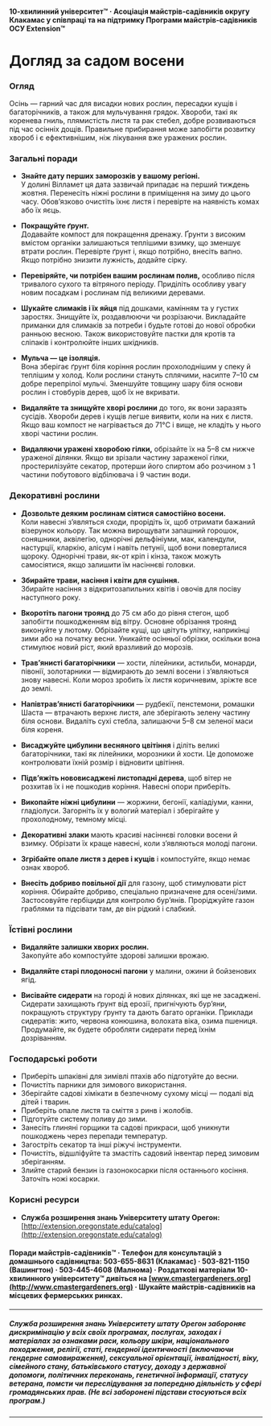 #### 10-хвилинний університет™ · Асоціація майстрів-садівників округу Клакамас у співпраці та на підтримку Програми майстрів-садівників ОСУ Extension™

# Догляд за садом восени

### Огляд

Осінь — гарний час для висадки нових рослин, пересадки кущів і багаторічників, а також для мульчування грядок. Хвороби, такі як коренева гниль, плямистість листя та рак стебел, добре розвиваються під час осінніх дощів. Правильне прибирання може запобігти розвитку хвороб і є ефективнішим, ніж лікування вже уражених рослин.

### Загальні поради

- **Знайте дату перших заморозків у вашому регіоні.**  
  У долині Вілламет ця дата зазвичай припадає на перший тиждень жовтня. Перенесіть ніжні рослини в приміщення на зиму до цього часу. Обов’язково очистіть їхнє листя і перевірте на наявність комах або їх яєць.

- **Покращуйте ґрунт.**  
  Додавайте компост для покращення дренажу. Ґрунти з високим вмістом органіки залишаються теплішими взимку, що зменшує втрати рослин. Перевірте ґрунт і, якщо потрібно, внесіть вапно. Якщо потрібно знизити лужність, додайте сірку.

- **Перевіряйте, чи потрібен вашим рослинам полив,** особливо після тривалого сухого та вітряного періоду. Приділіть особливу увагу новим посадкам і рослинам під великими деревами.

- **Шукайте слимаків і їх яйця** під дошками, камінням та у густих заростях. Знищуйте їх, роздавлюючи чи розрізаючи. Викладайте приманки для слимаків за потреби і будьте готові до нової обробки ранньою весною. Також використовуйте пастки для кротів та сліпаків і контролюйте інших шкідників.

- **Мульча — це ізоляція.**  
  Вона зберігає ґрунт біля коріння рослин прохолоднішим у спеку й теплішим у холод. Коли рослини стануть сплячими, насипте 7–10 см добре перепрілої мульчі. Зменшуйте товщину шару біля основи рослин і стовбурів дерев, щоб їх не вкривати.

- **Видаляйте та знищуйте хворі рослини** до того, як вони заразять сусідів. Хвороби дерев і кущів легше виявити, коли на них є листя. Якщо ваш компост не нагрівається до 71°C і вище, не кладіть у нього хворі частини рослин.

- **Видаляючи уражені хворобою гілки,** обрізайте їх на 5–8 см нижче ураженої ділянки. Якщо ви зрізали частину зараженої гілки, простерилізуйте секатор, протерши його спиртом або розчином з 1 частини побутового відбілювача і 9 частин води.

### Декоративні рослини

- **Дозвольте деяким рослинам сіятися самостійно восени.**  
  Коли навесні з’являться сходи, прорідіть їх, щоб отримати бажаний візерунок кольору. Так можна вирощувати запашний горошок, соняшники, аквілегію, однорічні дельфініуми, мак, календули, настурції, кларкію, алісум і навіть петунії, щоб вони поверталися щороку. Однорічні трави, як-от кріп і кінза, також можуть самосіятися, якщо залишити їм насіннєві головки.

- **Збирайте трави, насіння і квіти для сушіння.**  
  Збирайте насіння з відкритозапильних квітів і овочів для посіву наступного року.

- **Вкоротіть пагони троянд** до 75 см або до рівня стегон, щоб запобігти пошкодженням від вітру. Основне обрізання троянд виконуйте у лютому. Обрізайте кущі, що цвітуть улітку, наприкінці зими або на початку весни. Уникайте осінньої обрізки, оскільки вона стимулює новий ріст, який вразливий до морозів.

- **Трав’янисті багаторічники** — хости, лілейники, астильби, монарди, півонії, золотарники — відмирають до землі восени і з’являються знову навесні. Коли мороз зробить їх листя коричневим, зріжте все до землі.

- **Напівтрав’янисті багаторічники** — рудбекії, пенстемони, ромашки Шаста — втрачають верхнє листя, але зберігають зелену частину біля основи. Видаліть сухі стебла, залишаючи 5–8 см зеленої маси біля кореня.

- **Висаджуйте цибулини весняного цвітіння** і діліть великі багаторічники, такі як лілейники, морозники й хости. Це допоможе контролювати їхній розмір і відновити цвітіння.

- **Підв’яжіть нововисаджені листопадні дерева**, щоб вітер не розхитав їх і не пошкодив коріння. Навесні опори приберіть.

- **Викопайте ніжні цибулини** — жоржини, бегонії, каліадіуми, канни, гладіолуси. Загорніть їх у вологий матеріал і зберігайте у прохолодному, темному місці.

- **Декоративні злаки** мають красиві насіннєві головки восени й взимку. Обрізати їх краще навесні, коли з’являються молоді пагони.

- **Згрібайте опале листя з дерев і кущів** і компостуйте, якщо немає ознак хвороб.

- **Внесіть добриво повільної дії** для газону, щоб стимулювати ріст коріння. Обирайте добриво, спеціально призначене для осені/зими. Застосовуйте гербіциди для контролю бур’янів. Проріджуйте газон граблями та підсівати там, де він рідкий і слабкий.

### Їстівні рослини

- **Видаляйте залишки хворих рослин.**  
  Закопуйте або компостуйте здорові залишки врожаю.

- **Видаляйте старі плодоносні пагони** у малини, ожини й бойзенових ягід.

- **Висівайте сидерати** на городі й нових ділянках, які ще не засаджені. Сидерати захищають ґрунт від ерозії, пригнічують бур’яни, покращують структуру ґрунту та дають багато органіки. Приклади сидератів: жито, червона конюшина, волохата віка, озима пшениця. Продумайте, як будете обробляти сидерати перед їхнім дозріванням.

### Господарські роботи

- Приберіть шпаківні для зимівлі птахів або підготуйте до весни.
- Почистіть парники для зимового використання.
- Зберігайте садові хімікати в безпечному сухому місці — подалі від дітей і тварин.
- Приберіть опале листя та сміття з ринв і жолобів.
- Підготуйте систему поливу до зими.
- Занесіть глиняні горщики та садові прикраси, щоб уникнути пошкоджень через перепади температур.
- Загостріть секатор та інші ріжучі інструменти.
- Почистіть, відшліфуйте та змастіть садовий інвентар перед зимовим зберіганням.
- Злийте старий бензин із газонокосарки після останнього косіння. Заточіть ножі косарки.

### Корисні ресурси

- **Служба розширення знань Університету штату Орегон:**  
  [http://extension.oregonstate.edu/catalog](http://extension.oregonstate.edu/catalog)

#### Поради майстрів-садівників™ · Телефон для консультацій з домашнього садівництва: 503-655-8631 (Клакамас) · 503-821-1150 (Вашингтон) · 503-445-4608 (Малнома) · Роздаткові матеріали 10-хвилинного університету™ дивіться на [www.cmastergardeners.org](http://www.cmastergardeners.org) · Шукайте майстрів-садівників на місцевих фермерських ринках.

---

##### Служба розширення знань Університету штату Орегон забороняє дискримінацію у всіх своїх програмах, послугах, заходах і матеріалах за ознаками раси, кольору шкіри, національного походження, релігії, статі, гендерної ідентичності (включаючи гендерне самовираження), сексуальної орієнтації, інвалідності, віку, сімейного стану, батьківського статусу, доходу з державної допомоги, політичних переконань, генетичної інформації, статусу ветерана, помсти чи переслідування за попередню діяльність у сфері громадянських прав. (Не всі заборонені підстави стосуються всіх програм.)
---